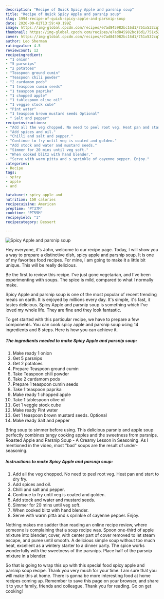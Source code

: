 ```yaml
---
description: "Recipe of Quick Spicy Apple and parsnip soup"
title: "Recipe of Quick Spicy Apple and parsnip soup"
slug: 1994-recipe-of-quick-spicy-apple-and-parsnip-soup
date: 2020-09-02T13:59:49.199Z
image: https://img-global.cpcdn.com/recipes/e7ad845982bc16d1/751x532cq70/spicy-apple-and-parsnip-soup-recipe-main-photo.jpg
thumbnail: https://img-global.cpcdn.com/recipes/e7ad845982bc16d1/751x532cq70/spicy-apple-and-parsnip-soup-recipe-main-photo.jpg
cover: https://img-global.cpcdn.com/recipes/e7ad845982bc16d1/751x532cq70/spicy-apple-and-parsnip-soup-recipe-main-photo.jpg
author: Leo Sherman
ratingvalue: 4.5
reviewcount: 12
recipeingredient:
- "1 onion"
- "5 parsnips"
- "2 potatoes"
- "Teaspoon ground cumin"
- "Teaspoon chili powder"
- "2 cardamom pods"
- "1 teaspoon cumin seeds"
- "1 teaspoon paprika"
- "1 chopped apple"
- "1 tablespoon olive oil"
- "1 veggie stock cube"
- "Pint water"
- "1 teaspoon brown mustard seeds Optional"
- " Salt and pepper"
recipeinstructions:
- "Add all the veg chopped. No need to peel root veg. Heat pan and start to dry fry."
- "Add spices and oil."
- "Chilli and salt and pepper."
- "Continue to fry until veg is coated and golden."
- "Add stock and water and mustard seeds."
- "Simmer for 20 mins until veg soft."
- "When cooked blitz with hand blender."
- "Serve with warm pitta and s sprinkle of cayenne pepper. Enjoy."
categories:
- Recipe
tags:
- spicy
- apple
- and

katakunci: spicy apple and 
nutrition: 150 calories
recipecuisine: American
preptime: "PT37M"
cooktime: "PT55M"
recipeyield: "1"
recipecategory: Dessert

---
```



![Spicy Apple and parsnip soup](https://img-global.cpcdn.com/recipes/e7ad845982bc16d1/751x532cq70/spicy-apple-and-parsnip-soup-recipe-main-photo.jpg)

Hey everyone, it's John, welcome to our recipe page. Today, I will show you a way to prepare a distinctive dish, spicy apple and parsnip soup. It is one of my favorites food recipes. For mine, I am going to make it a little bit unique. This will be really delicious.

Be the first to review this recipe. I&#39;ve just gone vegetarian, and I&#39;ve been experimenting with soups. The spice is mild, compared to what I normally make.

Spicy Apple and parsnip soup is one of the most popular of recent trending meals on earth. It is enjoyed by millions every day. It's simple, it's fast, it tastes delicious. Spicy Apple and parsnip soup is something which I've loved my whole life. They are fine and they look fantastic.


To get started with this particular recipe, we have to prepare a few components. You can cook spicy apple and parsnip soup using 14 ingredients and 8 steps. Here is how you can achieve it.

<!--inarticleads1-->

##### The ingredients needed to make Spicy Apple and parsnip soup:

1. Make ready 1 onion
1. Get 5 parsnips
1. Get 2 potatoes
1. Prepare Teaspoon ground cumin
1. Take Teaspoon chili powder
1. Take 2 cardamom pods
1. Prepare 1 teaspoon cumin seeds
1. Take 1 teaspoon paprika
1. Make ready 1 chopped apple
1. Take 1 tablespoon olive oil
1. Get 1 veggie stock cube
1. Make ready Pint water
1. Get 1 teaspoon brown mustard seeds. Optional
1. Make ready  Salt and pepper


Bring soup to simmer before using. This delicious parsnip and apple soup perfectly combines tangy cooking apples and the sweetness from parsnips. Roasted Apple and Parsnip Soup - A Creamy Lesson in Seasoning. As I mentioned in the video, most &#34;bad&#34; soups are the result of under-seasoning. 

<!--inarticleads2-->

##### Instructions to make Spicy Apple and parsnip soup:

1. Add all the veg chopped. No need to peel root veg. Heat pan and start to dry fry.
1. Add spices and oil.
1. Chilli and salt and pepper.
1. Continue to fry until veg is coated and golden.
1. Add stock and water and mustard seeds.
1. Simmer for 20 mins until veg soft.
1. When cooked blitz with hand blender.
1. Serve with warm pitta and s sprinkle of cayenne pepper. Enjoy.


Nothing makes me sadder than reading an online recipe review, where someone is complaining that a soup recipe was. Spoon one-third of apple mixture into blender; cover, with center part of cover removed to let steam escape, and puree until smooth. A delicious simple soup without too much heat, excellent as a wintery starter to a dinner party. The spice works wonderfully with the sweetness of the parsnips. Place half of the parsnip mixture in a blender. 

So that is going to wrap this up with this special food spicy apple and parsnip soup recipe. Thank you very much for your time. I am sure that you will make this at home. There is gonna be more interesting food at home recipes coming up. Remember to save this page on your browser, and share it to your family, friends and colleague. Thank you for reading. Go on get cooking!
